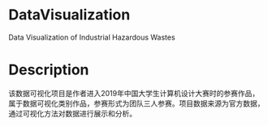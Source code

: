 # DataVisualization
Data Visualization of Industrial Hazardous Wastes
# Description
  该数据可视化项目是作者进入2019年中国大学生计算机设计大赛时的参赛作品，属于数据可视化类别作品，参赛形式为团队三人参赛。项目数据来源为官方数据，通过可视化方法对数据进行展示和分析。

